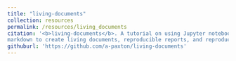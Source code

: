 ```yaml
---
title: "living-documents"
collection: resources
permalink: /resources/living_documents
citation: '<b>living-documents</b>. A tutorial on using Jupyter notebooks and R
markdown to create living documents, reproducible reports, and reproducible manuscripts. Includes Binder-based demonstration to get you started (nearly) instantly.'
githuburl: 'https://github.com/a-paxton/living-documents'
---
```

